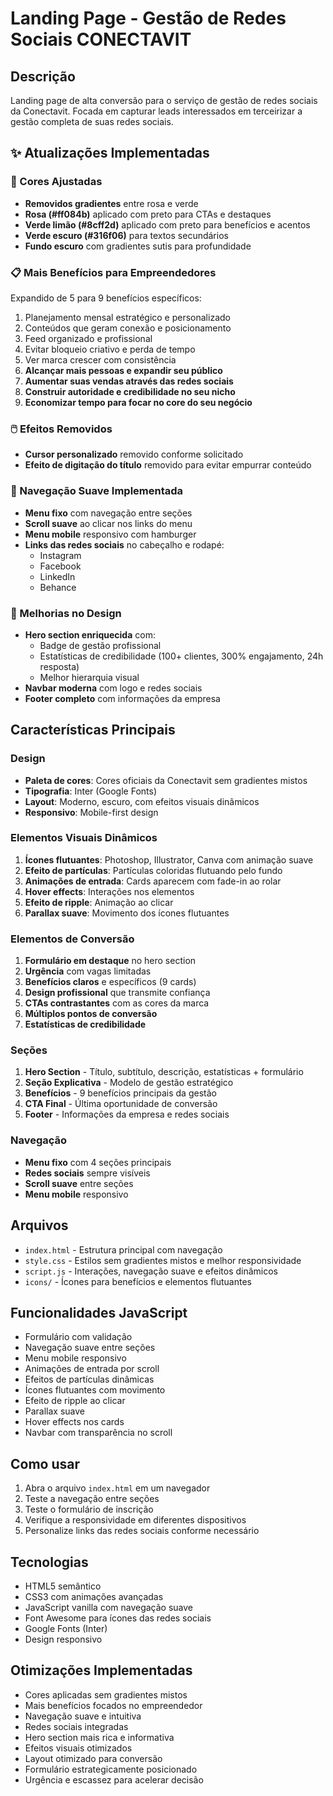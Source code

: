 # Landing Page - Gestão de Redes Sociais CONECTAVIT

## Descrição
Landing page de alta conversão para o serviço de gestão de redes sociais da Conectavit. Focada em capturar leads interessados em terceirizar a gestão completa de suas redes sociais.

## ✨ Atualizações Implementadas

### 🎨 Cores Ajustadas
- **Removidos gradientes** entre rosa e verde
- **Rosa (#ff084b)** aplicado com preto para CTAs e destaques
- **Verde limão (#8cff2d)** aplicado com preto para benefícios e acentos
- **Verde escuro (#316f06)** para textos secundários
- **Fundo escuro** com gradientes sutis para profundidade

### 📋 Mais Benefícios para Empreendedores
Expandido de 5 para 9 benefícios específicos:
1. Planejamento mensal estratégico e personalizado
2. Conteúdos que geram conexão e posicionamento
3. Feed organizado e profissional
4. Evitar bloqueio criativo e perda de tempo
5. Ver marca crescer com consistência
6. **Alcançar mais pessoas e expandir seu público**
7. **Aumentar suas vendas através das redes sociais**
8. **Construir autoridade e credibilidade no seu nicho**
9. **Economizar tempo para focar no core do seu negócio**

### 🖱️ Efeitos Removidos
- **Cursor personalizado** removido conforme solicitado
- **Efeito de digitação do título** removido para evitar empurrar conteúdo

### 🧭 Navegação Suave Implementada
- **Menu fixo** com navegação entre seções
- **Scroll suave** ao clicar nos links do menu
- **Menu mobile** responsivo com hamburger
- **Links das redes sociais** no cabeçalho e rodapé:
  - Instagram
  - Facebook
  - LinkedIn
  - Behance

### 📱 Melhorias no Design
- **Hero section enriquecida** com:
  - Badge de gestão profissional
  - Estatísticas de credibilidade (100+ clientes, 300% engajamento, 24h resposta)
  - Melhor hierarquia visual
- **Navbar moderna** com logo e redes sociais
- **Footer completo** com informações da empresa

## Características Principais

### Design
- **Paleta de cores**: Cores oficiais da Conectavit sem gradientes mistos
- **Tipografia**: Inter (Google Fonts)
- **Layout**: Moderno, escuro, com efeitos visuais dinâmicos
- **Responsivo**: Mobile-first design

### Elementos Visuais Dinâmicos
1. **Ícones flutuantes**: Photoshop, Illustrator, Canva com animação suave
2. **Efeito de partículas**: Partículas coloridas flutuando pelo fundo
3. **Animações de entrada**: Cards aparecem com fade-in ao rolar
4. **Hover effects**: Interações nos elementos
5. **Efeito de ripple**: Animação ao clicar
6. **Parallax suave**: Movimento dos ícones flutuantes

### Elementos de Conversão
1. **Formulário em destaque** no hero section
2. **Urgência** com vagas limitadas
3. **Benefícios claros** e específicos (9 cards)
4. **Design profissional** que transmite confiança
5. **CTAs contrastantes** com as cores da marca
6. **Múltiplos pontos de conversão**
7. **Estatísticas de credibilidade**

### Seções
1. **Hero Section** - Título, subtítulo, descrição, estatísticas + formulário
2. **Seção Explicativa** - Modelo de gestão estratégico
3. **Benefícios** - 9 benefícios principais da gestão
4. **CTA Final** - Última oportunidade de conversão
5. **Footer** - Informações da empresa e redes sociais

### Navegação
- **Menu fixo** com 4 seções principais
- **Redes sociais** sempre visíveis
- **Scroll suave** entre seções
- **Menu mobile** responsivo

## Arquivos
- `index.html` - Estrutura principal com navegação
- `style.css` - Estilos sem gradientes mistos e melhor responsividade
- `script.js` - Interações, navegação suave e efeitos dinâmicos
- `icons/` - Ícones para benefícios e elementos flutuantes

## Funcionalidades JavaScript
- Formulário com validação
- Navegação suave entre seções
- Menu mobile responsivo
- Animações de entrada por scroll
- Efeitos de partículas dinâmicas
- Ícones flutuantes com movimento
- Efeito de ripple ao clicar
- Parallax suave
- Hover effects nos cards
- Navbar com transparência no scroll

## Como usar
1. Abra o arquivo `index.html` em um navegador
2. Teste a navegação entre seções
3. Teste o formulário de inscrição
4. Verifique a responsividade em diferentes dispositivos
5. Personalize links das redes sociais conforme necessário

## Tecnologias
- HTML5 semântico
- CSS3 com animações avançadas
- JavaScript vanilla com navegação suave
- Font Awesome para ícones das redes sociais
- Google Fonts (Inter)
- Design responsivo

## Otimizações Implementadas
- Cores aplicadas sem gradientes mistos
- Mais benefícios focados no empreendedor
- Navegação suave e intuitiva
- Redes sociais integradas
- Hero section mais rica e informativa
- Efeitos visuais otimizados
- Layout otimizado para conversão
- Formulário estrategicamente posicionado
- Urgência e escassez para acelerar decisão

